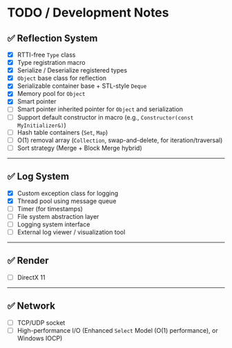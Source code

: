 # TODO / Development Notes

## ✅ Reflection System
- [x] RTTI-free `Type` class
- [x] Type registration macro
- [x] Serialize / Deserialize registered types
- [x] `Object` base class for reflection
- [x] Serializable container base + STL-style `Deque`
- [x] Memory pool for `Object`
- [x] Smart pointer
- [ ] Smart pointer inherited pointer for `Object` and serialization
- [ ] Support default constructor in macro (e.g., `Constructor(const MyInitializer&)`)
- [ ] Hash table containers (`Set`, `Map`)
- [ ] O(1) removal array (`Collection`, swap-and-delete, for iteration/traversal)
- [ ] Sort strategy (Merge + Block Merge hybrid)

---

## ✅ Log System
- [x] Custom exception class for logging
- [x] Thread pool using message queue
- [ ] Timer (for timestamps)
- [ ] File system abstraction layer
- [ ] Logging system interface
- [ ] External log viewer / visualization tool

---

## ✅ Render
- [ ] DirectX 11

---

## ✅ Network
- [ ] TCP/UDP socket
- [ ] High-performance I/O (Enhanced `Select` Model (O(1) performance), or Windows IOCP)